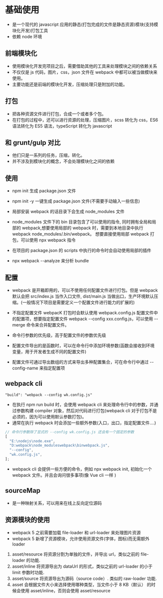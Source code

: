 # 基础使用

- 是一个现代的 javascript 应用的静态(打包完成的文件是静态资源)模块(支持模块化开发)打包工具
- 依赖 node 环境

## 前端模块化

- 使用模块化开发完项目之后，需要借助其他的工具来处理模块之间的依赖关系
- 不仅仅是 js 代码，图片，css，json 文件在 webpack 中都可以被当做模块来使用。
- 主要功能还是前端的模块化开发，压缩处理只是附加的功能。

## 打包

- 把各种资源文件进行打包，合成一个或者多个包。
- 在打包的过程中，还可以进行资源的处理，压缩图片，scss 转化为 css，ES6 语法转化为 ES5 语法，typeScript 转化为 javascript

## 和 grunt/gulp 对比

- 他们只是一系列的任务，压缩，转化。
- 并不涉及到模块化的概念，不会处理模块化之间的依赖

## 使用

- npm init 生成 package.json 文件
- npm init -y 一键生成 package.json 文件(不需要手动输入一些信息)

- 局部安装 webpack 的话目录下会生成 node_modules 文件
- node_modules 文件下的 bin 目录包含了可以使用的指令, 同时拥有全局和局部的 webpack,想要使用局部的 webpack 时，需要到本地目录中执行 webpack node_modules/.bin/webpack。 想要直接使用局部 webpack 打包，可以使用 npx webpack 指令
- 在项目的 package.json 的 scripts 中执行的命令时会自动使用局部的插件

- npx webpack --analyze 来分析 bundle

## 配置

- webpack 是开箱即用的，可以不使用任何配置文件进行打包。但是 webpack 默认会把 src/index.js 当作入口文件, dist/main.js 当做出口，生产环境默认压缩。(一般情况下项目是需要定义一个配置文件进行能力的扩展的)
- 不指定配置文件 webpacK 打包时会默认使用 webpack.config.js 配置文件中的配置项，想要指定配置文件 webpack --config xxx.config.js，可以使用 --merge 命令来合并配置文件。
- 命令行参数的优先级，高于配置文件的参数优先级

- 配置文件导出的是函数时，可以在命令行中添加环境参数(函数会接收到环境变量，用于开发者生成不同的配置文件)
- 配置文件可通过导出数组的方式来导出多种配置集合，可在命令行中通过 --config-name 来指定配置项

## webpack cli

`"build": "webpack --config wk.config.js"`

- 在执行 npm run build 时，会使用 webpack cli 来处理命令行中的参数，并通过参数构建 compiler 对象，然后对代码进行打包(webpack cli 对于打包不是必须的，因为可以使用默认参数打包)。
- 通常在执行 webpack 时会添加一些额外参数(入口，出口，指定配置文件....)

```js
// 命令行参数除了显式的 --config wk.config.js 还会有一个固定的参数
[
  "E:\nodejs\node.exe",
  "D:webpack\node_moduleswebpack\binwebpack.js",
  "--config",
  "wk.config.js",
];
```

- webpack cli 会提供一些方便的命令，例如 npx webpack init, 初始化一个 webpack 文件。并且会询问很多事项(像 Vue cli 一样 )

## sourceMap

- 是一种映射关系，可以用来在线上反向定位源码

## 资源模块的使用

- webpack 5 之前需要加载 file-loader 和 url-loader 来处理图片资源
- webpack 5 新增了资源模块，允许使用资源文件(字体，图标)而无需额外 loader

1. asset/resource 将资源分割为单独的文件，并导出 url，类似之前的 file-loader 的功能.
2. asset/inline 将资源导出为 dataUrl 的形式，类似之前的 url-loader 的小于 limit 参数时功能.
3. asset/source 将资源导出为源码（source code）. 类似的 raw-loader 功能.
4. asset 会根据文件大小来选择使用哪种类型，当文件小于 8 KB（默认） 的时候会使用 asset/inline，否则会使用 asset/resource
